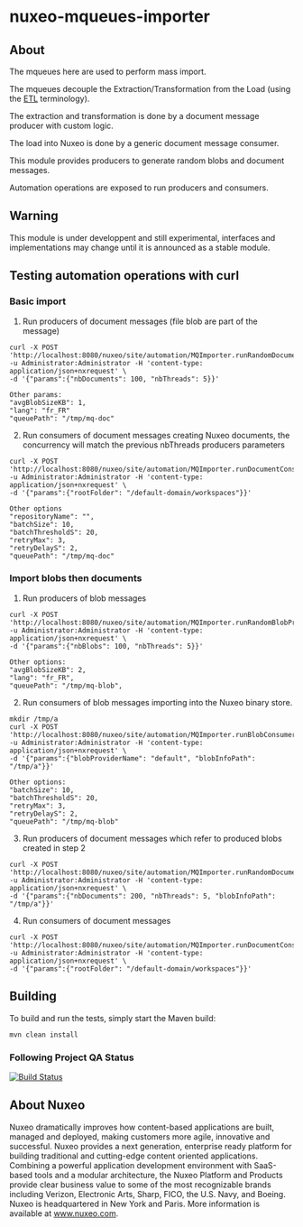 nuxeo-mqueues-importer
======================

## About

The mqueues here are used to perform mass import.

The mqueues decouple the Extraction/Transformation from the Load (using the [ETL](https://en.wikipedia.org/wiki/Extract-transform-load) terminology).

The extraction and transformation is done by a document message producer with custom logic.

The load into Nuxeo is done by a generic document message consumer.  

This module provides producers to generate random blobs and document messages.

Automation operations are exposed to run producers and consumers.

## Warning

This module is under developpent and still experimental, interfaces and implementations may change until it is announced as a stable module.

## Testing automation operations with curl

### Basic import

1. Run producers of document messages (file blob are part of the message)
  ```
curl -X POST 'http://localhost:8080/nuxeo/site/automation/MQImporter.runRandomDocumentProducers' -u Administrator:Administrator -H 'content-type: application/json+nxrequest' \
  -d '{"params":{"nbDocuments": 100, "nbThreads": 5}}'

Other params:
"avgBlobSizeKB": 1,
"lang": "fr_FR"
"queuePath": "/tmp/mq-doc"
```
2. Run consumers of document messages creating Nuxeo documents, the concurrency will match the previous nbThreads producers parameters
  ```
curl -X POST 'http://localhost:8080/nuxeo/site/automation/MQImporter.runDocumentConsumers' -u Administrator:Administrator -H 'content-type: application/json+nxrequest' \
  -d '{"params":{"rootFolder": "/default-domain/workspaces"}}'

Other options
"repositoryName": "",
"batchSize": 10,
"batchThresholdS": 20,
"retryMax": 3,
"retryDelayS": 2,
"queuePath": "/tmp/mq-doc"
```

### Import blobs then documents

1. Run producers of blob messages
  ```
curl -X POST 'http://localhost:8080/nuxeo/site/automation/MQImporter.runRandomBlobProducers' -u Administrator:Administrator -H 'content-type: application/json+nxrequest' \
  -d '{"params":{"nbBlobs": 100, "nbThreads": 5}}'

Other options:
"avgBlobSizeKB": 2,
"lang": "fr_FR",
"queuePath": "/tmp/mq-blob",
```
2. Run consumers of blob messages importing into the Nuxeo binary store.
  ```
mkdir /tmp/a
curl -X POST 'http://localhost:8080/nuxeo/site/automation/MQImporter.runBlobConsumers' -u Administrator:Administrator -H 'content-type: application/json+nxrequest' \
  -d '{"params":{"blobProviderName": "default", "blobInfoPath": "/tmp/a"}}'

Other options:
"batchSize": 10,
"batchThresholdS": 20,
"retryMax": 3,
"retryDelayS": 2,
"queuePath": "/tmp/mq-blob"
```
3. Run producers of document messages which refer to produced blobs created in step 2
  ```
curl -X POST 'http://localhost:8080/nuxeo/site/automation/MQImporter.runRandomDocumentProducers' -u Administrator:Administrator -H 'content-type: application/json+nxrequest' \
  -d '{"params":{"nbDocuments": 200, "nbThreads": 5, "blobInfoPath": "/tmp/a"}}'
```
4. Run consumers of document messages
  ```
curl -X POST 'http://localhost:8080/nuxeo/site/automation/MQImporter.runDocumentConsumers' -u Administrator:Administrator -H 'content-type: application/json+nxrequest' \
  -d '{"params":{"rootFolder": "/default-domain/workspaces"}}'
```


## Building

To build and run the tests, simply start the Maven build:

    mvn clean install

### Following Project QA Status

[![Build Status](https://qa.nuxeo.org/jenkins/buildStatus/icon?job=master/addon_nuxeo-mqueues-master)](https://qa.nuxeo.org/jenkins/job/master/job/addon_nuxeo-mqueues-master/)


## About Nuxeo
Nuxeo dramatically improves how content-based applications are built, managed and deployed, making customers more agile, innovative and successful. Nuxeo provides a next generation, enterprise ready platform for building traditional and cutting-edge content oriented applications. Combining a powerful application development environment with SaaS-based tools and a modular architecture, the Nuxeo Platform and Products provide clear business value to some of the most recognizable brands including Verizon, Electronic Arts, Sharp, FICO, the U.S. Navy, and Boeing. Nuxeo is headquartered in New York and Paris. More information is available at www.nuxeo.com.
